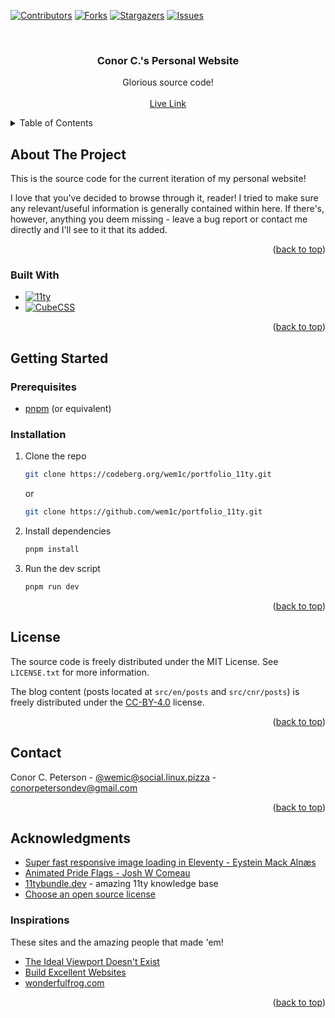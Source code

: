 <!-- Improved compatibility of back to top link: See: https://github.com/othneildrew/Best-README-Template/pull/73 -->

<a name="readme-top"></a>

<!--
*** Thanks for checking out the Best-README-Template. If you have a suggestion
*** that would make this better, please fork the repo and create a pull request
*** or simply open an issue with the tag "enhancement".
*** Don't forget to give the project a star!
*** Thanks again! Now go create something AMAZING! :D
-->

<!-- PROJECT SHIELDS -->
<!--
*** I'm using markdown "reference style" links for readability.
*** Reference links are enclosed in brackets [ ] instead of parentheses ( ).
*** See the bottom of this document for the declaration of the reference variables
*** for contributors-url, forks-url, etc. This is an optional, concise syntax you may use.
*** https://www.markdownguide.org/basic-syntax/#reference-style-links
-->

[![Contributors][contributors-shield]][contributors-url]
[![Forks][forks-shield]][forks-url]
[![Stargazers][stars-shield]][stars-url]
[![Issues][issues-shield]][issues-url]

<!-- PROJECT LOGO -->
<br />
<div align="center">
  <h3 align="center">Conor C.'s Personal Website</h3>

  <p align="center">
    Glorious source code!
    <br />
    <br />
    <a href="https://conor.zone/">Live Link</a>
  </p>
</div>

<!-- TABLE OF CONTENTS -->
<details>
  <summary>Table of Contents</summary>
  <ol>
    <li>
      <a href="#about-the-project">About The Project</a>
      <ul>
        <li><a href="#built-with">Built With</a></li>
      </ul>
    </li>
    <li>
      <a href="#getting-started">Getting Started</a>
      <ul>
        <li><a href="#prerequisites">Prerequisites</a></li>
        <li><a href="#installation">Installation</a></li>
      </ul>
    </li>
    <li><a href="#license">License</a></li>
    <li><a href="#contact">Contact</a></li>
    <li><a href="#acknowledgments">Acknowledgments</a></li>
  </ol>
</details>

<!-- ABOUT THE PROJECT -->

## About The Project

This is the source code for the current iteration of my personal website!

I love that you've decided to browse through it, reader! I tried to make sure any relevant/useful information is generally contained within here. If there's, however, anything you deem missing - leave a bug report or contact me directly and I'll see to it that its added.

<p align="right">(<a href="#readme-top">back to top</a>)</p>

### Built With

- [![11ty][11ty-badge]][11ty-url]
- [![CubeCSS][cubecss-badge]][cubecss-url]

<p align="right">(<a href="#readme-top">back to top</a>)</p>

<!-- GETTING STARTED -->

## Getting Started

### Prerequisites

- [pnpm](https://pnpm.io/) (or equivalent)

### Installation

1. Clone the repo

   ```sh
   git clone https://codeberg.org/wem1c/portfolio_11ty.git
   ```

   or

   ```sh
   git clone https://github.com/wem1c/portfolio_11ty.git
   ```

2. Install dependencies

   ```sh
   pnpm install
   ```

3. Run the dev script

   ```sh
   pnpm run dev
   ```

<p align="right">(<a href="#readme-top">back to top</a>)</p>

<!-- LICENSE -->

## License

The source code is freely distributed under the MIT License. See `LICENSE.txt` for more information.

The blog content (posts located at `src/en/posts` and `src/cnr/posts`) is freely distributed under the [CC-BY-4.0](https://creativecommons.org/licenses/by/4.0/) license.

<p align="right">(<a href="#readme-top">back to top</a>)</p>

<!-- CONTACT -->

## Contact

Conor C. Peterson - [@wemic@social.linux.pizza](https://social.linux.pizza/@wemic) - conorpetersondev@gmail.com

<p align="right">(<a href="#readme-top">back to top</a>)</p>

<!-- ACKNOWLEDGMENTS -->

## Acknowledgments

- [Super fast responsive image loading in Eleventy - Eystein Mack Alnæs](https://eystein.no/blog/super-fast-responsive-image-loading-in-eleventy/)
- [Animated Pride Flags - Josh W Comeau](https://www.joshwcomeau.com/animation/pride-flags/)
- [11tybundle.dev](https://11tybundle.dev/) - amazing 11ty knowledge base
- [Choose an open source license](https://choosealicense.com/)

### Inspirations

These sites and the amazing people that made 'em!

- [The Ideal Viewport Doesn't Exist](https://viewports.fyi/)
- [Build Excellent Websites](https://buildexcellentwebsit.es/)
- [wonderfulfrog.com](https://wonderfulfrog.com/)

<p align="right">(<a href="#readme-top">back to top</a>)</p>

<!-- MARKDOWN LINKS & IMAGES -->
<!-- https://www.markdownguide.org/basic-syntax/#reference-style-links -->

[contributors-shield]: https://img.shields.io/github/contributors/wem1c/portfolio_11ty.svg?style=for-the-badge
[contributors-url]: https://github.com/wem1c/portfolio_11ty/graphs/contributors
[forks-shield]: https://img.shields.io/github/forks/wem1c/portfolio_11ty.svg?style=for-the-badge
[forks-url]: https://github.com/wem1c/portfolio_11ty/network/members
[stars-shield]: https://img.shields.io/github/stars/wem1c/portfolio_11ty.svg?style=for-the-badge
[stars-url]: https://github.com/wem1c/portfolio_11ty/stargazers
[issues-shield]: https://img.shields.io/github/issues/wem1c/portfolio_11ty.svg?style=for-the-badge
[issues-url]: https://github.com/wem1c/portfolio_11ty/issues
[11ty-badge]: https://img.shields.io/badge/11ty-000000?style=for-the-badge&logo=eleventy
[11ty-url]: https://www.11ty.dev/
[cubecss-badge]: https://img.shields.io/badge/cubecss-BB1E52?style=for-the-badge
[cubecss-url]: https://cube.fyi/
